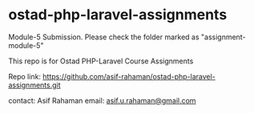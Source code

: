 # ostad-php-laravel-assignments

Module-5 Submission. Please check the folder marked as "assignment-module-5"

This repo is for Ostad PHP-Laravel Course Assignments

Repo link: https://github.com/asif-rahaman/ostad-php-laravel-assignments.git

contact:
Asif Rahaman
email: asif.u.rahaman@gmail.com
